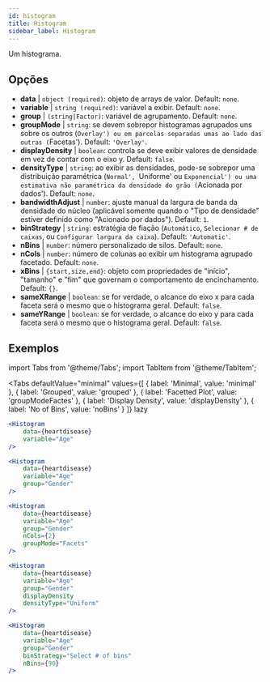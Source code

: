 ```yaml
---
id: histogram
title: Histogram
sidebar_label: Histogram
---
```


Um histograma.

## Opções

* __data__ | `object (required)`: objeto de arrays de valor. Default: `none`.
* __variable__ | `string (required)`: variável a exibir. Default: `none`.
* __group__ | `(string|Factor)`: variável de agrupamento. Default: `none`.
* __groupMode__ | `string`: se devem sobrepor histogramas agrupados uns sobre os outros (`Overlay') ou em parcelas separadas umas ao lado das outras (`Facetas'). Default: `'Overlay'`.
* __displayDensity__ | `boolean`: controla se deve exibir valores de densidade em vez de contar com o eixo y. Default: `false`.
* __densityType__ | `string`: ao exibir as densidades, pode-se sobrepor uma distribuição paramétrica (`Normal', `Uniforme' ou `Exponencial') ou uma estimativa não paramétrica da densidade do grão (`Acionada por dados'). Default: `none`.
* __bandwidthAdjust__ | `number`: ajuste manual da largura de banda da densidade do núcleo (aplicável somente quando o "Tipo de densidade" estiver definido como "Acionado por dados"). Default: `1`.
* __binStrategy__ | `string`: estratégia de fiação (`Automático`, `Selecionar # de caixas`, ou `Configurar largura da caixa`). Default: `'Automatic'`.
* __nBins__ | `number`: número personalizado de silos. Default: `none`.
* __nCols__ | `number`: número de colunas ao exibir um histograma agrupado facetado. Default: `none`.
* __xBins__ | `{start,size,end}`: objeto com propriedades de "início", "tamanho" e "fim" que governam o comportamento de encinchamento. Default: `{}`.
* __sameXRange__ | `boolean`: se for verdade, o alcance do eixo x para cada faceta será o mesmo que o histograma geral. Default: `false`.
* __sameYRange__ | `boolean`: se for verdade, o alcance do eixo y para cada faceta será o mesmo que o histograma geral. Default: `false`.


## Exemplos

import Tabs from '@theme/Tabs';
import TabItem from '@theme/TabItem';

<Tabs
    defaultValue="minimal"
    values={[
        { label: 'Minimal', value: 'minimal' },
        { label: 'Grouped', value: 'grouped' },
        { label: 'Facetted Plot', value: 'groupModeFactes' },
        { label: 'Display Density', value: 'displayDensity' },
        { label: 'No of Bins', value: 'noBins' }
    ]}
    lazy
>

<TabItem value="minimal">

```jsx live
<Histogram 
    data={heartdisease} 
    variable="Age"
/>
```

</TabItem>

<TabItem value="grouped">

```jsx live
<Histogram 
    data={heartdisease} 
    variable="Age"
    group="Gender"
/>
```

</TabItem>

<TabItem value="groupModeFactes">

```jsx live
<Histogram 
    data={heartdisease} 
    variable="Age"
    group="Gender"
    nCols={2}
    groupMode="Facets"
/>
```

</TabItem>

<TabItem value="displayDensity">

```jsx live
<Histogram 
    data={heartdisease} 
    variable="Age"
    group="Gender"
    displayDensity 
    densityType="Uniform"
/>
```

</TabItem>

<TabItem value="noBins">

```jsx live
<Histogram 
    data={heartdisease} 
    variable="Age"
    group="Gender"
    binStrategy="Select # of bins"
    nBins={90}
/>
```

</TabItem>

</Tabs>
